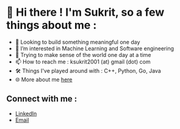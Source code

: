 # 👋 Hi there ! I'm Sukrit, so a few things about me :
- 🔭 Looking to build something meaningful one day
- 👀 I’m interested in Machine Learning and Software engineering 
- 🌱 Trying to make sense of the world one day at a time
- 📫 How to reach me : ksukrit2001 (at) gmail (dot) com
- 🛠 Things I've played around with : C++, Python, Go, Java
- 🌐 More about me [here](https://ksukrit.github.io/)

## Connect with me :
- [LinkedIn](https://www.linkedin.com/in/sukritkumar03/)
- [Email](emailto:ksukrit2001@gmail.com)

<!---
ksukrit/ksukrit is a ✨ special ✨ repository because its `README.md` (this file) appears on your GitHub profile.
You can click the Preview link to take a look at your changes.
--->
